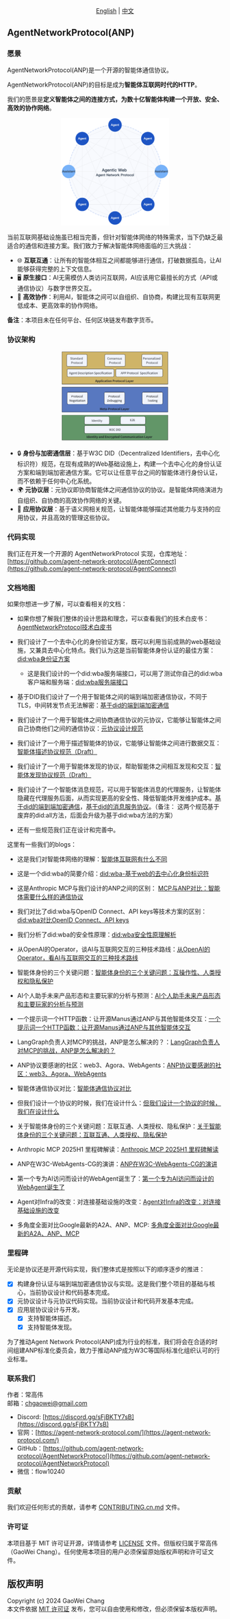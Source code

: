 <div align="center">
  
[English](README.md) | [中文](README.cn.md)

</div>

## AgentNetworkProtocol(ANP)

### 愿景

AgentNetworkProtocol(ANP)是一个开源的智能体通信协议。

AgentNetworkProtocol(ANP)的目标是成为**智能体互联网时代的HTTP**。

我们的愿景是**定义智能体之间的连接方式，为数十亿智能体构建一个开放、安全、高效的协作网络**。

<p align="center">
  <img src="/images/agentic-web3.png" width="50%" alt="Agentic Web"/>
</p>

当前互联网基础设施虽已相当完善，但针对智能体网络的特殊需求，当下仍缺乏最适合的通信和连接方案。我们致力于解决智能体网络面临的三大挑战：

- 🌐 **互联互通**：让所有的智能体相互之间都能够进行通信，打破数据孤岛，让AI能够获得完整的上下文信息。
- 🖥️ **原生接口**：AI无需模仿人类访问互联网，AI应该用它最擅长的方式（API或通信协议）与数字世界交互。
- 🤝 **高效协作**：利用AI，智能体之间可以自组织、自协商，构建比现有互联网更低成本、更高效率的协作网络。

**备注**：本项目未在任何平台、任何区块链发布数字货币。

### 协议架构

<p align="center">
  <img src="/images/protocol-layer-design.png" width="50%" alt="协议分层图"/>
</p>

- 🔒 **身份与加密通信层**：基于W3C DID（Decentralized Identifiers，去中心化标识符）规范，在现有成熟的Web基础设施上，构建一个去中心化的身份认证方案和端到端加密通信方案。它可以让任意平台之间的智能体进行身份认证，而不依赖于任何中心化系统。
- 🌍 **元协议层**：元协议即协商智能体之间通信协议的协议。是智能体网络演进为自组织、自协商的高效协作网络的关键。
- 📡 **应用协议层**：基于语义网相关规范，让智能体能够描述其他能力与支持的应用协议，并且高效的管理这些协议。

### 代码实现

我们正在开发一个开源的 AgentNetworkProtocol 实现，仓库地址：[https://github.com/agent-network-protocol/AgentConnect](https://github.com/agent-network-protocol/AgentConnect)

### 文档地图

如果你想进一步了解，可以查看相关的文档：

- 如果你想了解我们整体的设计思路和理念，可以查看我们的技术白皮书：[AgentNetworkProtocol技术白皮书](chinese/01-AgentNetworkProtocol技术白皮书.md)

- 我们设计了一个去中心化的身份验证方案，既可以利用当前成熟的web基础设施，又兼具去中心化特点。我们认为这是当前智能体身份认证的最佳方案：[did:wba身份证方案](chinese/03-did:wba方法规范.md)

  - 这是我们设计的一个did:wba服务端接口，可以用了测试你自己的did:wba客户端和服务端：[did:wba服务端接口](chinese/docs/did:wba服务端测试接口.md)

- 基于DID我们设计了一个用于智能体之间的端到端加密通信协议，不同于TLS，中间转发节点无法解密：[基于did的端到端加密通信](chinese/message/04-基于did的端到端加密通信技术协议.md)

- 我们设计了一个用于智能体之间协商通信协议的元协议，它能够让智能体之间自己协商他们之间的通信协议：[元协议设计规范](chinese/06-ANP-智能体通信元协议规范.md)

- 我们设计了一个用于描述智能体的协议，它能够让智能体之间进行数据交互：[智能体描述协议规范（Draft）](chinese/07-ANP-智能体描述协议规范.md)

- 我们设计了一个用于智能体发现的协议，帮助智能体之间相互发现和交互：[智能体发现协议规范（Draft）](chinese/08-ANP-智能体发现协议规范.md)

- 我们设计了一个智能体消息规范，可以用于智能体消息的代理服务，让智能体隐藏在代理服务后面，从而实现更高的安全性、降低智能体开发维护成本。[基于did的端到端加密通信](chinese/message/04-基于did的端到端加密通信技术协议.md)，[基于did的消息服务协议](chinese/message/05-基于did的消息服务协议.md)。（备注： 这两个规范基于废弃的did:all方法，后面会升级为基于did:wba方法的方案）

- 还有一些规范我们正在设计和完善中。


这里有一些我们的blogs：

- 这是我们对智能体网络的理解：[智能体互联网有什么不同](blogs/cn/智能体互联网有什么不同.md)

- 这是一个did:wba的简要介绍：[did:wba-基于web的去中心化身份标识符](blogs/did:wba-基于web的去中心化身份标识符.md)

- 这是Anthropic MCP与我们设计的ANP之间的区别： [MCP与ANP对比：智能体需要什么样的通信协议](blogs/cn/MCP与ANP对比：智能体需要什么样的通信协议.md)

- 我们对比了did:wba与OpenID Connect、API keys等技术方案的区别：[did:wba对比OpenID Connect、API keys](blogs/cn/did:wba对比openid-connect、api-keys.md)

- 我们分析了did:wba的安全性原理：[did:wba安全性原理解析](blogs/cn/did:wba安全性原理解析.md)

- 从OpenAI的Operator，谈AI与互联网交互的三种技术路线：[从OpenAI的Operator，看AI与互联网交互的三种技术路线](blogs/cn/从OpenAI的Operator，看AI与互联网交互的三种技术路线.md)

- 智能体身份的三个关键问题：[智能体身份的三个关键问题：互操作性、人类授权和隐私保护](blogs/three-key-issues-of-agent-identity:-interoperability,-human-authorization,-and-privacy-protection.md)

- AI个人助手未来产品形态和主要玩家的分析与预测：[AI个人助手未来产品形态和主要玩家的分析与预测](blogs/cn/AI个人助手未来产品形态和主要玩家的分析与预测.md)

- 一个提示词一个HTTP函数：让开源Manus通过ANP与其他智能体交互：[一个提示词一个HTTP函数：让开源Manus通过ANP与其他智能体交互](blogs/cn/一个提示词一个HTTP函数：让开源Manus通过ANP与其他智能体交互.md)

- LangGraph负责人对MCP的挑战，ANP是怎么解决的？：[LangGraph负责人对MCP的挑战，ANP是怎么解决的？](blogs/cn/LangGraph负责人对MCP的挑战，ANP是怎么解决的？.md)

- ANP协议要感谢的社区：web3、Agora、WebAgents：[ANP协议要感谢的社区：web3、Agora、WebAgents](blogs/cn/ANP协议要感谢的社区：web3、Agora、WebAgents.md)

- 智能体通信协议对比：[智能体通信协议对比](blogs/cn/智能体通信协议对比.md)

- 但我们设计一个协议的时候，我们在设计什么：[但我们设计一个协议的时候，我们在设计什么](blogs/cn/但我们设计一个协议的时候，我们在设计什么.md)

- 关于智能体身份的三个关键问题：互联互通、人类授权、隐私保护：[关于智能体身份的三个关键问题：互联互通、人类授权、隐私保护](blogs/cn/关于智能体身份的三个关键问题：互联互通、人类授权、隐私保护.md)

- Anthropic MCP 2025H1 里程碑解读：[Anthropic MCP 2025H1 里程碑解读](blogs/cn/anthropic-mcp-2025h1-里程碑解读.md)

- ANP在W3C-WebAgents-CG的演讲：[ANP在W3C-WebAgents-CG的演讲](blogs/cn/ANP在W3C-WebAgents-CG的演讲.md)

- 第一个专为AI访问而设计的WebAgent诞生了：[第一个专为AI访问而设计的WebAgent诞生了](blogs/cn/第一个专为AI访问而设计的WebAgent诞生了.md)

- Agent对Infra的改变：对连接基础设施的改变：[Agent对Infra的改变：对连接基础设施的改变](blogs/cn/agent对infra的改变:对连接基础设施的改变.md)

- 多角度全面对比Google最新的A2A、ANP、MCP: [多角度全面对比Google最新的A2A、ANP、MCP](blogs/cn/多角度全面对比Google最新的A2A、ANP、MCP.md)


### 里程碑

无论是协议还是开源代码实现，我们整体式是按照以下的顺序逐步的推进：

- [x] 构建身份认证与端到端加密通信协议与实现。这是我们整个项目的基础与核心，当前协议设计和代码基本完成。
- [x] 元协议设计与元协议代码实现。当前协议设计和代码开发基本完成。
- [x] 应用层协议设计与开发。
  - [x] 支持智能体描述。
  - [x] 支持智能体发现。 

为了推动Agent Network Protocol(ANP)成为行业的标准，我们将会在合适的时间组建ANP标准化委员会，致力于推动ANP成为W3C等国际标准化组织认可的行业标准。

### 联系我们

作者：常高伟  
邮箱：chgaowei@gmail.com  
- Discord: [https://discord.gg/sFjBKTY7sB](https://discord.gg/sFjBKTY7sB)  
- 官网：[https://agent-network-protocol.com/](https://agent-network-protocol.com/)  
- GitHub：[https://github.com/agent-network-protocol/AgentNetworkProtocol](https://github.com/agent-network-protocol/AgentNetworkProtocol)
- 微信：flow10240

### 贡献

我们欢迎任何形式的贡献，请参考 [CONTRIBUTING.cn.md](CONTRIBUTING.cn.md) 文件。

### 许可证

本项目基于 MIT 许可证开源，详情请参考 [LICENSE](LICENSE) 文件。但版权归属于常高伟（GaoWei Chang）。任何使用本项目的用户必须保留原始版权声明和许可证文件。

## 版权声明  
Copyright (c) 2024 GaoWei Chang  
本文件依据 [MIT 许可证](./LICENSE) 发布，您可以自由使用和修改，但必须保留本版权声明。
